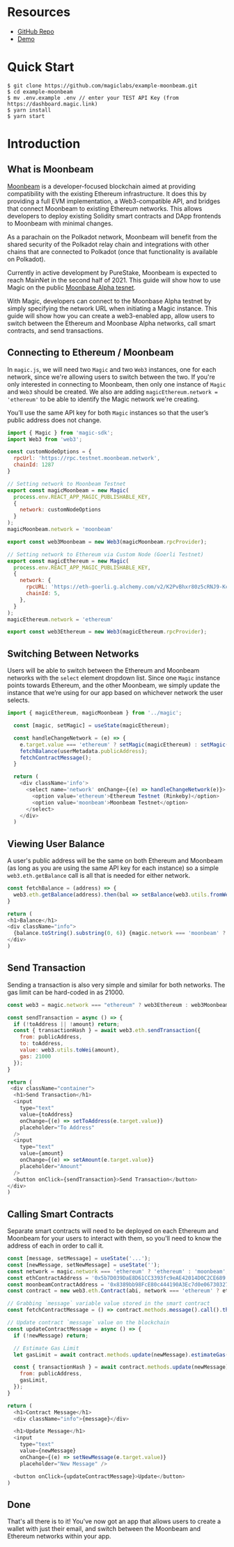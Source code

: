 
# Resources
- [GitHub Repo](https://github.com/magiclabs/example-moonbeam)
- [Demo](https://magic-moonbeam.vercel.app/login)

# Quick Start

```
$ git clone https://github.com/magiclabs/example-moonbeam.git
$ cd example-moonbeam
$ mv .env.example .env // enter your TEST API Key (from https://dashboard.magic.link)
$ yarn install
$ yarn start
```

# Introduction

## What is Moonbeam

[Moonbeam](https://moonbeam.network/) is a developer-focused blockchain aimed at providing compatibility with the existing Ethereum infrastructure. It does this by providing a full EVM implementation, a Web3-compatible API, and bridges that connect Moonbeam to existing Ethereum networks. This allows developers to deploy existing Solidity smart contracts and DApp frontends to Moonbeam with minimal changes.

As a parachain on the Polkadot network, Moonbeam will benefit from the shared security of the Polkadot relay chain and integrations with other chains that are connected to Polkadot (once that functionality is available on Polkadot).

Currently in active development by PureStake, Moonbeam is expected to reach MainNet in the second half of 2021. This guide will show how to use Magic on the public [Moonbase Alpha tesnet](https://docs.moonbeam.network/networks/moonbase/).

With Magic, developers can connect to the Moonbase Alpha testnet by simply specifying the network URL when initiating a Magic instance. This guide will show how you can create a web3-enabled app, allow users to switch between the Ethereum and Moonbase Alpha networks, call smart contracts, and send transactions. 

## Connecting to Ethereum / Moonbeam

In `magic.js`, we will need two `Magic` and two `Web3` instances, one for each network, since we're allowing users to switch between the two. If you're only interested in connecting to Moonbeam, then only one instance of `Magic` and `Web3` should be created. We also are adding `magicEthereum.network = 'ethereum'` to be able to identify the Magic network we're creating.

You’ll use the same API key for both `Magic` instances so that the user’s public address does not change. 

```js
import { Magic } from 'magic-sdk';
import Web3 from 'web3';

const customNodeOptions = {
  rpcUrl: 'https://rpc.testnet.moonbeam.network',
  chainId: 1287
}

// Setting network to Moonbeam Testnet
export const magicMoonbeam = new Magic(
  process.env.REACT_APP_MAGIC_PUBLISHABLE_KEY, 
  { 
    network: customNodeOptions 
  }
);
magicMoonbeam.network = 'moonbeam'

export const web3Moonbeam = new Web3(magicMoonbeam.rpcProvider);

// Setting network to Ethereum via Custom Node (Goerli Testnet)
export const magicEthereum = new Magic(
  process.env.REACT_APP_MAGIC_PUBLISHABLE_KEY, 
  { 
    network: {
      rpcURL: 'https://eth-goerli.g.alchemy.com/v2/K2PvBhxr80z5cRNJ9-Kc-PG2GiLJaU6l',
      chainId: 5,
    },
  }
);
magicEthereum.network = 'ethereum'

export const web3Ethereum = new Web3(magicEthereum.rpcProvider);
```

## Switching Between Networks

Users will be able to switch between the Ethereum and Moonbeam networks with the `select` element dropdown list. Since one `Magic` instance points towards Ethereum, and the other Moonbeam, we simply update the instance that we’re using for our app based on whichever network the user selects.

```js
import { magicEthereum, magicMoonbeam } from '../magic';

  const [magic, setMagic] = useState(magicEthereum);

  const handleChangeNetwork = (e) => {
    e.target.value === 'ethereum' ? setMagic(magicEthereum) : setMagic(magicMoonbeam);
    fetchBalance(userMetadata.publicAddress);
    fetchContractMessage();
  }

  return (
    <div className='info'>
      <select name='network' onChange={(e) => handleChangeNetwork(e)}>
        <option value='ethereum'>Ethereum Testnet (Rinkeby)</option>
        <option value='moonbeam'>Moonbeam Testnet</option>
      </select>
    </div>
  )
```

## Viewing User Balance

A user's public address will be the same on both Ethereum and Moonbeam (as long as you are using the same API key for each instance) so a simple `web3.eth.getBalance` call is all that is needed for either network.

```js
const fetchBalance = (address) => {
  web3.eth.getBalance(address).then(bal => setBalance(web3.utils.fromWei(bal)))
}

return (
<h1>Balance</h1>
<div className="info">
  {balance.toString().substring(0, 6)} {magic.network === 'moonbeam' ? 'DEV' : 'ETH'}
</div>
)
```

## Send Transaction

Sending a transaction is also very simple and similar for both networks. The gas limit can be hard-coded in as 21000.

```js
const web3 = magic.network === "ethereum" ? web3Ethereum : web3Moonbeam;

const sendTransaction = async () => {
  if (!toAddress || !amount) return;
  const { transactionHash } = await web3.eth.sendTransaction({
    from: publicAddress,
    to: toAddress,
    value: web3.utils.toWei(amount),
    gas: 21000
  });
}

return (
 <div className="container">
  <h1>Send Transaction</h1>
  <input 
    type="text" 
    value={toAddress} 
    onChange={(e) => setToAddress(e.target.value)} 
    placeholder="To Address" 
  />
  <input 
    type="text" 
    value={amount} 
    onChange={(e) => setAmount(e.target.value)} 
    placeholder="Amount" 
  />
  <button onClick={sendTransaction}>Send Transaction</button>
</div>
)
```

## Calling Smart Contracts

Separate smart contracts will need to be deployed on each Ethereum and Moonbeam for your users to interact with them, so you'll need to know the address of each in order to call it. 

```js
const [message, setMessage] = useState('...');
const [newMessage, setNewMessage] = useState('');
const network = magic.network === 'ethereum' ? 'ethereum' : 'moonbeam';
const ethContractAddress = '0x5b7D039DaE8D61CC3393fc9eAE42014D0C2CE689';
const moonbeamContractAddress = '0x8389bb98FcE80c444190A3Ec7d0e0673032771F6';
const contract = new web3.eth.Contract(abi, network === 'ethereum' ? ethContractAddress : moonbeamContractAddress);

// Grabbing `message` variable value stored in the smart contract
const fetchContractMessage = () => contract.methods.message().call().then(setMessage);

// Update contract `message` value on the blockchain
const updateContractMessage = async () => {
  if (!newMessage) return;

  // Estimate Gas Limit
  let gasLimit = await contract.methods.update(newMessage).estimateGas({});

  const { transactionHash } = await contract.methods.update(newMessage).send({ 
    from: publicAddress, 
    gasLimit,
  });
}

return (
  <h1>Contract Message</h1>
  <div className="info">{message}</div>

  <h1>Update Message</h1>
  <input 
    type="text" 
    value={newMessage} 
    onChange={(e) => setNewMessage(e.target.value)} 
    placeholder="New Message" />

  <button onClick={updateContractMessage}>Update</button>
)
```

## Done

That's all there is to it! You've now got an app that allows users to create a wallet with just their email, and switch between the Moonbeam and Ethereum networks within your app.

